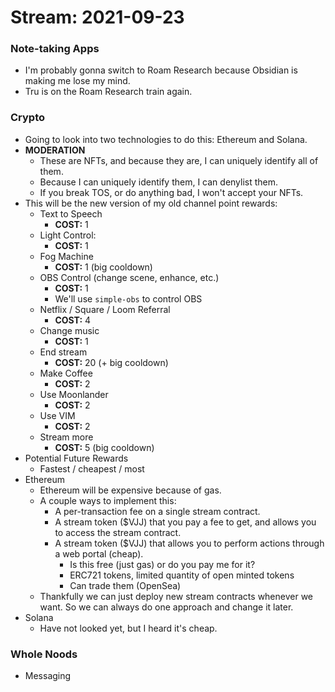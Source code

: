 # Stream: 2021-09-23
### Note-taking Apps
- I'm probably gonna switch to Roam Research because Obsidian is making me lose my mind.
- Tru is on the Roam Research train again.

### Crypto
- Going to look into two technologies to do this: Ethereum and Solana.
- **MODERATION**
	- These are NFTs, and because they are, I can uniquely identify all of them.
	- Because I can uniquely identify them, I can denylist them.
	- If you break TOS, or do anything bad, I won't accept your NFTs.
- This will be the new version of my old channel point rewards:
	- Text to Speech
		- **COST:** 1
	- Light Control:
		- **COST:** 1
	- Fog Machine
		- **COST:** 1 (big cooldown)
	- OBS Control (change scene, enhance, etc.)
		- **COST:** 1
		- We'll use `simple-obs` to control OBS
	- Netflix / Square / Loom Referral
		- **COST:** 4
	- Change music
		- **COST:** 1
	- End stream
		- **COST:** 20 (+ big cooldown)
	- Make Coffee
		- **COST:** 2
	- Use Moonlander
		- **COST:** 2
	- Use VIM
		- **COST:** 2
	- Stream more
		- **COST:** 5 (big cooldown)
- Potential Future Rewards
	- Fastest / cheapest / most
- Ethereum
	- Ethereum will be expensive because of gas.
	- A couple ways to implement this:
		- A per-transaction fee on a single stream contract.
		- A stream token ($VJJ) that you pay a fee to get, and allows you to access the stream contract.
		- A stream token ($VJJ) that allows you to perform actions through a web portal (cheap).
			- Is this free (just gas) or do you pay me for it?
			- ERC721 tokens, limited quantity of open minted tokens
			- Can trade them (OpenSea)
	- Thankfully we can just deploy new stream contracts whenever we want. So we can always do one approach and change it later.
- Solana
	- Have not looked yet, but I heard it's cheap.

### Whole Noods
- Messaging

